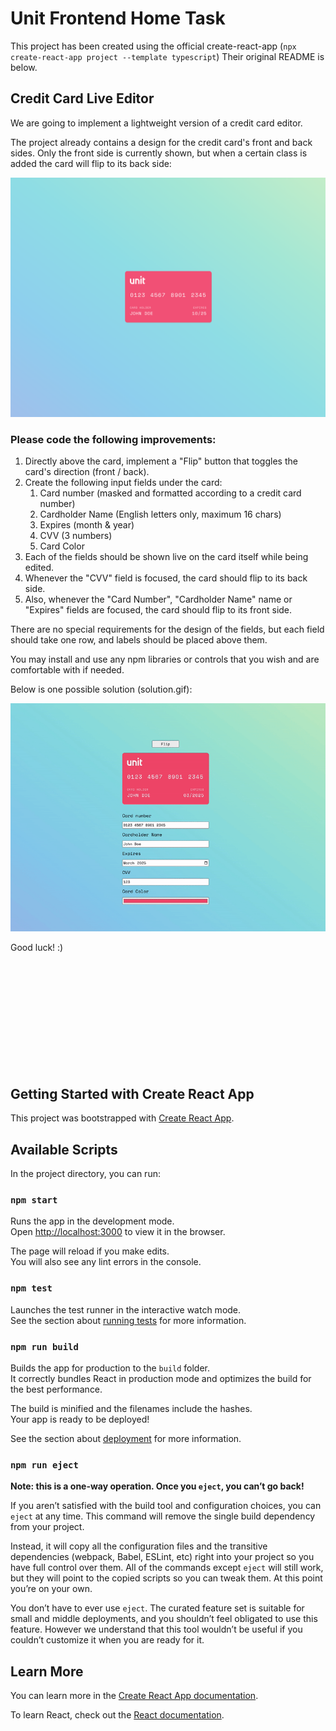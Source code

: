 # Unit Frontend Home Task
This project has been created using the official create-react-app (`npx create-react-app project --template typescript`)
Their original README is below.


## Credit Card Live Editor
We are going to implement a lightweight version of a credit card editor.

The project already contains a design for the credit card's front and back sides.
Only the front side is currently shown, but when a certain class is added the card will flip to its back side:

![Solution](init.png)

### Please code the following improvements:

1. Directly above the card, implement a "Flip" button that toggles the card's direction (front / back).
2. Create the following input fields under the card:
   1. Card number (masked and formatted according to a credit card number)
   2. Cardholder Name (English letters only, maximum 16 chars)
   3. Expires (month & year)
   4. CVV (3 numbers)
   5. Card Color
3. Each of the fields should be shown live on the card itself while being edited.
4. Whenever the "CVV" field is focused, the card should flip to its back side.
5. Also, whenever the "Card Number", "Cardholder Name" name or "Expires" fields are focused, the card should flip to its front side. 

There are no special requirements for the design of the fields, but each field should take one row, and labels should be placed above them.   

You may install and use any npm libraries or controls that you wish and are comfortable with if needed.

Below is one possible solution (solution.gif):

![Solution](solution.gif)

Good luck! :)

<br/><br/><br/><br/><br/><br/><br/><br/><br/><br/>


## Getting Started with Create React App

This project was bootstrapped with [Create React App](https://github.com/facebook/create-react-app).

## Available Scripts

In the project directory, you can run:

### `npm start`

Runs the app in the development mode.\
Open [http://localhost:3000](http://localhost:3000) to view it in the browser.

The page will reload if you make edits.\
You will also see any lint errors in the console.

### `npm test`

Launches the test runner in the interactive watch mode.\
See the section about [running tests](https://facebook.github.io/create-react-app/docs/running-tests) for more information.

### `npm run build`

Builds the app for production to the `build` folder.\
It correctly bundles React in production mode and optimizes the build for the best performance.

The build is minified and the filenames include the hashes.\
Your app is ready to be deployed!

See the section about [deployment](https://facebook.github.io/create-react-app/docs/deployment) for more information.

### `npm run eject`

**Note: this is a one-way operation. Once you `eject`, you can’t go back!**

If you aren’t satisfied with the build tool and configuration choices, you can `eject` at any time. This command will remove the single build dependency from your project.

Instead, it will copy all the configuration files and the transitive dependencies (webpack, Babel, ESLint, etc) right into your project so you have full control over them. All of the commands except `eject` will still work, but they will point to the copied scripts so you can tweak them. At this point you’re on your own.

You don’t have to ever use `eject`. The curated feature set is suitable for small and middle deployments, and you shouldn’t feel obligated to use this feature. However we understand that this tool wouldn’t be useful if you couldn’t customize it when you are ready for it.

## Learn More

You can learn more in the [Create React App documentation](https://facebook.github.io/create-react-app/docs/getting-started).

To learn React, check out the [React documentation](https://reactjs.org/).
